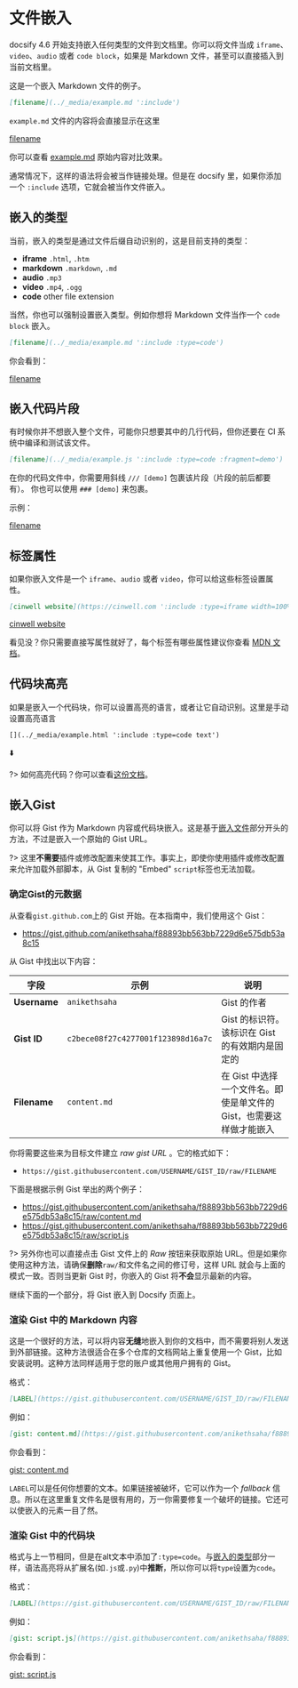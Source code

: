 # 文件嵌入

docsify 4.6 开始支持嵌入任何类型的文件到文档里。你可以将文件当成 `iframe`、`video`、`audio` 或者 `code block`，如果是 Markdown 文件，甚至可以直接插入到当前文档里。

这是一个嵌入 Markdown 文件的例子。

```markdown
[filename](../_media/example.md ':include')
```

`example.md` 文件的内容将会直接显示在这里

[filename](../_media/example.md ':include')

你可以查看 [example.md](../_media/example.md ':ignore') 原始内容对比效果。

通常情况下，这样的语法将会被当作链接处理。但是在 docsify 里，如果你添加一个 `:include` 选项，它就会被当作文件嵌入。

## 嵌入的类型

当前，嵌入的类型是通过文件后缀自动识别的，这是目前支持的类型：

* **iframe** `.html`, `.htm`
* **markdown** `.markdown`, `.md`
* **audio** `.mp3`
* **video** `.mp4`, `.ogg`
* **code** other file extension

当然，你也可以强制设置嵌入类型。例如你想将 Markdown 文件当作一个 `code block` 嵌入。
```markdown
[filename](../_media/example.md ':include :type=code')
```

你会看到：

[filename](../_media/example.md ':include :type=code')

## 嵌入代码片段
有时候你并不想嵌入整个文件，可能你只想要其中的几行代码，但你还要在 CI 系统中编译和测试该文件。

```markdown
[filename](../_media/example.js ':include :type=code :fragment=demo')
```

在你的代码文件中，你需要用斜线 `/// [demo]` 包裹该片段（片段的前后都要有）。
你也可以使用 `### [demo]` 来包裹。

示例：

[filename](../_media/example.js ':include :type=code :fragment=demo')

## 标签属性

如果你嵌入文件是一个 `iframe`、`audio` 或者 `video`，你可以给这些标签设置属性。

```markdown
[cinwell website](https://cinwell.com ':include :type=iframe width=100% height=400px')
```

[cinwell website](https://cinwell.com ':include :type=iframe width=100% height=400px')

看见没？你只需要直接写属性就好了，每个标签有哪些属性建议你查看 [MDN 文档](https://developer.mozilla.org/en-US/docs/Web/HTML/Element/iframe)。

## 代码块高亮

如果是嵌入一个代码块，你可以设置高亮的语言，或者让它自动识别。这里是手动设置高亮语言

```markdown
[](../_media/example.html ':include :type=code text')
```

⬇️

[](../_media/example.html ':include :type=code text')

?> 如何高亮代码？你可以查看[这份文档](zh-cn/language-highlight.md)。

## 嵌入Gist

你可以将 Gist 作为 Markdown 内容或代码块嵌入。这是基于[嵌入文件](#embed-files)部分开头的方法，不过是嵌入一个原始的 Gist URL。

?> 这里**不需要**插件或修改配置来使其工作。事实上，即使你使用插件或修改配置来允许加载外部脚本，从 Gist 复制的 "Embed" `script`标签也无法加载。

### 确定Gist的元数据

从查看`gist.github.com`上的 Gist 开始。在本指南中，我们使用这个 Gist：

- https://gist.github.com/anikethsaha/f88893bb563bb7229d6e575db53a8c15

从 Gist 中找出以下内容：

| 字段         | 示例                               | 说明                                                                |
| ------------ | ---------------------------------- | ------------------------------------------------------------------- |
| **Username** | `anikethsaha`                      | Gist 的作者                                                         |
| **Gist ID**  | `c2bece08f27c4277001f123898d16a7c` | Gist 的标识符。该标识在 Gist 的有效期内是固定的                     |
| **Filename** | `content.md`                       | 在 Gist 中选择一个文件名。即使是单文件的 Gist，也需要这样做才能嵌入 |

你将需要这些来为目标文件建立 _raw gist URL_ 。它的格式如下：

- `https://gist.githubusercontent.com/USERNAME/GIST_ID/raw/FILENAME`

下面是根据示例 Gist 举出的两个例子：

- https://gist.githubusercontent.com/anikethsaha/f88893bb563bb7229d6e575db53a8c15/raw/content.md
- https://gist.githubusercontent.com/anikethsaha/f88893bb563bb7229d6e575db53a8c15/raw/script.js

?> 另外你也可以直接点击 Gist 文件上的 _Raw_ 按钮来获取原始 URL。但是如果你使用这种方法，请确保**删除**`raw/`和文件名之间的修订号，这样 URL 就会与上面的模式一致。否则当更新 Gist 时，你嵌入的 Gist 将**不会**显示最新的内容。

继续下面的一个部分，将 Gist 嵌入到 Docsify 页面上。

### 渲染 Gist 中的 Markdown 内容

这是一个很好的方法，可以将内容**无缝**地嵌入到你的文档中，而不需要将别人发送到外部链接。这种方法很适合在多个仓库的文档网站上重复使用一个 Gist，比如安装说明。这种方法同样适用于您的账户或其他用户拥有的 Gist。

格式：

```markdown
[LABEL](https://gist.githubusercontent.com/USERNAME/GIST_ID/raw/FILENAME ':include')
```

例如：

```markdown
[gist: content.md](https://gist.githubusercontent.com/anikethsaha/f88893bb563bb7229d6e575db53a8c15/raw/content.md ':include')
```

你会看到：

[gist: content.md](https://gist.githubusercontent.com/anikethsaha/f88893bb563bb7229d6e575db53a8c15/raw/content.md ':include')

`LABEL`可以是任何你想要的文本。如果链接被破坏，它可以作为一个 _fallback_ 信息。所以在这里重复文件名是很有用的，万一你需要修复一个破坏的链接。它还可以使嵌入的元素一目了然。

### 渲染 Gist 中的代码块

格式与上一节相同，但是在alt文本中添加了`:type=code`。与[嵌入的类型](#embedded-file-type)部分一样，语法高亮将从扩展名(如`.js`或`.py`)中**推断**，所以你可以将`type`设置为`code`。

格式：

```markdown
[LABEL](https://gist.githubusercontent.com/USERNAME/GIST_ID/raw/FILENAME ':include :type=code')
```

例如：

```markdown
[gist: script.js](https://gist.githubusercontent.com/anikethsaha/f88893bb563bb7229d6e575db53a8c15/raw/script.js ':include :type=code')
```

你会看到：

[gist: script.js](https://gist.githubusercontent.com/anikethsaha/f88893bb563bb7229d6e575db53a8c15/raw/script.js ':include :type=code')
